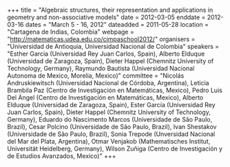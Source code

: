 +++
title = "Algebraic structures, their representation and applications in geometry and non-associative models"
date = 2012-03-05
enddate = 2012-03-16
dates = "March 5 - 16, 2012"
dateadded = 2011-05-28
location = "Cartagena de Indias, Colombia"
webpage = "http://matematicas.udea.edu.co/cimpaschool2012/"
organisers = "Universidad de Antioquia, Universidad Nacional de Colombia"
speakers = "Esther Garcia (Universidad Rey Juan Carlos, Spain), Alberto Elduque (Universidad de Zaragoza, Spain), Dieter Happel (Chemnitz University of Technology, Germany), Raymundo Bautista (Universidad Nacional Autonoma de Mexico, Morelia, Mexico)"
committee = "Nicolás Andruskiewitsch (Universidad Nacional de Córdoba, Argentina), Leticia Brambila Paz (Centro de Investigación en Matemáticas, Mexico), Pedro Luis Del Ángel (Centro de Investigación en Matemáticas, Mexico), Alberto Elduque (Universidad de Zaragoza, Spain), Ester García (Universidad Rey Juan Carlos, Spain), Dieter Happel (Chemnitz University of Technology, Germany), Eduardo do Nascimento Marcos (Universidade de São Paulo, Brazil), Cesar Polcino (Universidade de São Paulo, Brazil), Ivan Shestakov (Universidade de São Paulo, Brazil), Sonia Trepode (Unversidad Nacional del Mar del Plata, Argentina), Otmar Venjakob (Mathematisches Institut, Universität Heidelberg, Germany), Wilson Zuñiga (Centro de Investigación y de Estudios Avanzados, Mexico)"
+++
